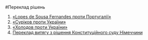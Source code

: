 #Переклад рішень

1. [«Lopes de Sousa Fernandes проти Португалії»](./fernandes.md)
2. [«Суріков проти України»](./surikov.md)
3. [«Холодов проти України»](./holodov-uhvala.md)
4. [Переклад витягу з рішення Конституційного суду Німеччини](./germany-court.md)
